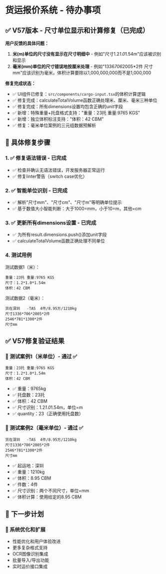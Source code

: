 # 货运报价系统 - 待办事项

## ✅ V57版本 - 尺寸单位显示和计算修复（已完成）

**用户反馈的具体问题：**
1. **米(m)单位的尺寸没有显示在尺寸明细中** - 例如"尺寸1.2*1.0*1.54m"应该被识别和显示
2. **毫米(mm)单位的尺寸错误地按厘米处理** - 例如"1336*706*2005*2件 尺寸mm"应该识别为毫米，体积计算要除以1,000,000,000而不是1,000,000

**修复完成状态：**
- ✅ UI组件已修复：`src/components/cargo-input.tsx`的体积计算逻辑
- ✅ 修复完成：calculateTotalVolume函数正确处理米、厘米、毫米三种单位
- ✅ 修复完成：所有dimensions设置均包含正确的unit字段
- ✅ 新增：特殊重量+托盘格式支持："重量：23托 重量:9765 KGS"
- ✅ 新增：独立体积标注支持："体积：42 CBM"
- ✅ 修复：毫米单位案例的三元组数据预解析

## 🔧 具体修复步骤

### 1. ✅ 修复语法错误 - 已完成
- ✅ 检查并确认无语法错误，开发服务器正常运行
- ✅ 修复linter警告（switch case优化）

### 2. ✅ 智能单位识别 - 已完成
- ✅ 解析"尺寸mm"、"尺寸cm"、"尺寸m"等明确单位提示
- ✅ 基于数值大小智能判断：大于1000=mm，小于10=m，其他=cm

### 3. ✅ 更新所有dimensions设置 - 已完成
- ✅ 为所有result.dimensions.push()添加unit字段
- ✅ calculateTotalVolume函数正确处理不同单位

### 4. 测试用例
测试数据1（米）：
```
重量：23托 重量:9765 KGS
尺寸：1.2*1.0*1.54m
体积：42 CBM
```

测试数据2（毫米）：
```
货在深圳   -TAS  4件/8.95方/1210kg
尺寸1336*706*2005*2件
2546*781*1300*2件
尺寸mm
```

## ✅ V57修复验证结果

### 🎯 测试案例1（米单位）- 通过 ✅
```
重量：23托 重量:9765 KGS
尺寸：1.2*1.0*1.54m
体积：42 CBM
```
- ✅ 重量：9765kg
- ✅ 托盘数：23托
- ✅ 体积：42 CBM
- ✅ 尺寸识别：1.2*1.0*1.54m，单位=m
- ✅ quantity：23（正确使用托盘数）

### 🎯 测试案例2（毫米单位）- 通过 ✅
```
货在深圳   -TAS  4件/8.95方/1210kg
尺寸1336*706*2005*2件
2546*781*1300*2件
尺寸mm
```
- ✅ 起运地：深圳
- ✅ 重量：1210kg
- ✅ 体积：8.95 CBM
- ✅ 件数：4件
- ✅ 尺寸识别：两个不同尺寸，单位=mm
- ✅ 体积计算：使用给定的8.95 CBM

## 🎯 下一步计划

### 🚀 系统优化和扩展
- 性能优化和用户体验改进
- 更多复杂格式支持
- OCR图像识别集成
- 批量导入/导出功能
- 实时运价接口集成
